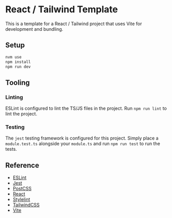 # React / Tailwind Template

This is a template for a React / Tailwind project that uses Vite for development and bundling.

## Setup

```bash
nvm use
npm install
npm run dev
```

## Tooling

### Linting

ESLint is configured to lint the TS/JS files in the project. Run `npm run lint` to lint the project.

### Testing

The `jest` testing framework is configured for this project. Simply place a `module.test.ts` alongside your `module.ts`
and run `npm run test` to run the tests.

## Reference

- [ESLint](https://eslint.org/)
- [Jest](https://jestjs.io/)
- [PostCSS](https://postcss.org/)
- [React](https://reactjs.org/)
- [Stylelint](https://stylelint.io/)
- [TailwindCSS](https://tailwindcss.com/)
- [Vite](https://vitejs.dev/)
